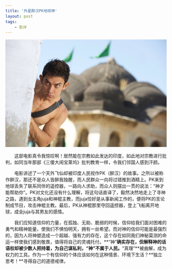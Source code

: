 ```yaml
---
title: '外星醉汉PK地球神'
layout: post
tags:
    - 影评
---
```


<!-- ![](/media/files/2014/07/13/resized.jpg) -->
![image](/media/files/2015/05/26/PK.jpg)

&emsp;&emsp;这部电影真令我惊叹啊！居然能在宗教如此发达的印度，如此地对宗教进行批判，如同当年那部《三傻大闹宝莱坞》批判教育一样，令我们邻国人感到汗颜。

&emsp;&emsp;电影讲述了一个天外飞仙却被印度人民视作PK（醉汉）的故事。之所以被称作醉汉，那还不是众人皆醉我独醒，而人民群众一向将过错推到酒精上。PK来到地球丢失了联系同伴的遥控器，一路向人求助，而众人则摆出一贯的说法：“神才能帮助你”。PK对文化还没有什么理解，将这句话直译了，毅然决然地走上了寻神之路，遇到女主角juja和神棍主教，而juja恰好是从事新闻工作的，便将PK的言论制成节目，攻击神棍主教。最后，PK从神棍那里夺回遥控器，登上飞船离开地球，成全juja与其男友的感情。

&emsp;&emsp;我们应知道信仰的力量，在孤独、无助、脆弱的时候，信仰给我们面对困难的勇气和精神能量，使我们不惧怕明天，拥有一丝希望。而对神的信仰可能是最强烈的，因为人将神塑造成一个超越、强有力的存在，这个存在如同我们神秘莫测的命运一样使我们感到敬畏，值得将自己的灵魂托付。**“神”**确实存在，但解释神的话语权却被少数人把持着，为自己谋私利，“神”不属于人民。**“真理”**被曲解，成为权力的工具。作为一个有信仰的个体应该如何在这种情景、环境下生活？**独立思考！**寻得自己的道德戒律。

